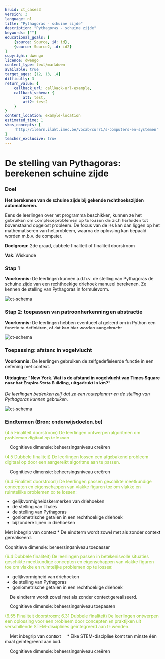 ```yaml
---
hruid: ct_cases3
version: 3
language: nl
title: "Pythagoras - schuine zijde"
description: "Pythagoras - schuine zijde"
keywords: [""]
educational_goals: [
    {source: Source, id: id}, 
    {source: Source2, id: id2}
]
copyright: dwengo
licence: dwengo
content_type: text/markdown
available: true
target_ages: [12, 13, 14]
difficulty: 3
return_value: {
    callback_url: callback-url-example,
    callback_schema: {
        att: test,
        att2: test2
    }
}
content_location: example-location
estimated_time: 1
skos_concepts: [
    'http://ilearn.ilabt.imec.be/vocab/curr1/s-computers-en-systemen'
]
teacher_exclusive: true
---
```

# De stelling van Pythagoras: berekenen schuine zijde

### Doel

**Het berekenen van de schuine zijde bij gekende rechthoekszijden automatiseren.** 

<div class="alert alert-box alert-warning">
Eens de leerlingen over het programma beschikken, kunnen ze het gebruiken om complexe problemen op te lossen die zich herleiden tot bovenstaand opgelost probleem. De focus van de les kan dan liggen op het mathematiseren van het probleem, waarna de oplossing kan bepaald worden m.b.v. de computer.
</div>

**Doelgroep:** 2de graad, dubbele finaliteit of finaliteit doorstroom

**Vak**: Wiskunde

### Stap 1

**Voorkennis:** De leerlingen kunnen a.d.h.v. de stelling van Pythagoras de schuine zijde van een rechthoekige driehoek manueel berekenen. Ze kennen de stelling van Pythagoras in formulevorm. 

![ct-schema](@learning-object/m_ct_cases3a/nl/3)

### Stap 2: toepassen van patroonherkenning en abstractie

**Voorkennis:** De leerlingen hebben eventueel al geleerd om in Python een functie te definiëren, of dat kan hier worden aangebracht.

![ct-schema](@learning-object/m_ct_cases3b/nl/3)

### Toepassing: afstand in vogelvlucht

**Voorkennis:** De leerlingen gebruiken de zelfgedefinieerde functie in een oefening met context.

#### Uitdaging: "New York. Wat is de afstand in vogelvlucht van Times Square naar het Empire State Building, uitgedrukt in km?". 

*De leerlingen bedenken zelf dat ze een routeplanner en de stelling van Pythagoras kunnen gebruiken.*

![ct-schema](@learning-object/m_ct_cases3c/nl/3)

### Eindtermen (Bron: onderwijsdoelen.be)
<span style="color: yellowgreen">(4.5 Finaliteit doorstroom) De leerlingen ontwerpen algoritmen om problemen digitaal op te lossen.</span>

&nbsp;&nbsp;&nbsp;&nbsp;Cognitieve dimensie: beheersingsniveau creëren

<span style="color: yellowgreen">(4.5 Dubbele finaliteit) De leerlingen lossen een afgebakend probleem digitaal op door een aangereikt algoritme aan te passen. </span>

&nbsp;&nbsp;&nbsp;&nbsp;Cognitieve dimensie: beheersingsniveau creëren

<span style="color: yellowgreen">(6.4 Finaliteit doorstroom) De leerlingen passen geschikte meetkundige concepten en eigenschappen van vlakke figuren toe om vlakke en ruimtelijke problemen op te lossen:
* gelijkvormigheidskenmerken van driehoeken 
* de stelling van Thales
* de stelling van Pythagoras
* goniometrische getallen in een rechthoekige driehoek
* bijzondere lijnen in driehoeken
</span>
Met inbegrip van context
* De eindterm wordt zowel met als zonder context gerealiseerd.

Cognitieve dimensie: beheersingsniveau toepassen

<span style="color: yellowgreen">(6.4 Dubbele finaliteit) De leerlingen passen in betekenisvolle situaties geschikte meetkundige concepten en eigenschappen van vlakke figuren toe om vlakke en ruimtelijke problemen op te lossen:
* gelijkvormigheid van driehoeken
* de stelling van Pythagoras
* goniometrische getallen in een rechthoekige driehoek
</span>
&nbsp;&nbsp;&nbsp;&nbsp;De eindterm wordt zowel met als zonder context gerealiseerd.

&nbsp;&nbsp;&nbsp;&nbsp;Cognitieve dimensie: beheersingsniveau toepassen

<span style="color: yellowgreen">(6.55 Finaliteit doorstroom; 6.31 Dubbele finaliteit) De leerlingen ontwerpen een oplossing voor een probleem door concepten en praktijken uit verschillende STEM-disciplines geïntegreerd aan te wenden.</span>

&nbsp;&nbsp;&nbsp;&nbsp;Met inbegrip van context
&nbsp;&nbsp;&nbsp;&nbsp;* Elke STEM-discipline komt ten minste één maal geïntegreerd aan bod.

&nbsp;&nbsp;&nbsp;&nbsp;Cognitieve dimensie: beheersingsniveau creëren
